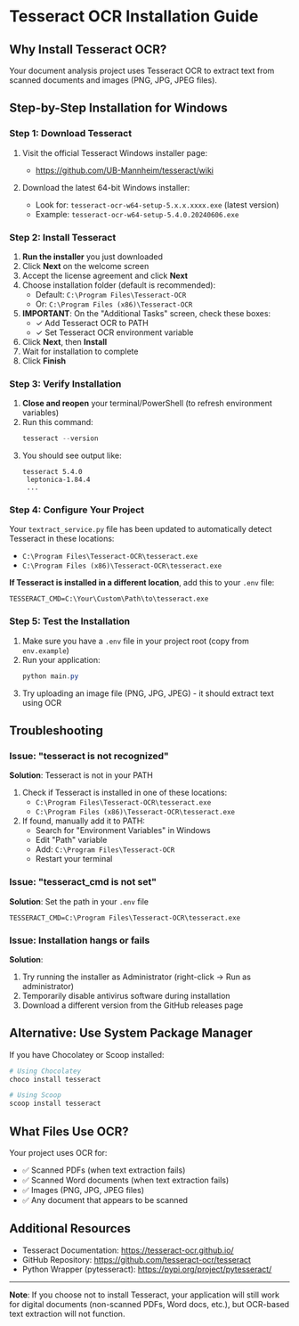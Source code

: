 # Tesseract OCR Installation Guide

## Why Install Tesseract OCR?
Your document analysis project uses Tesseract OCR to extract text from scanned documents and images (PNG, JPG, JPEG files).

## Step-by-Step Installation for Windows

### Step 1: Download Tesseract
1. Visit the official Tesseract Windows installer page:
   - https://github.com/UB-Mannheim/tesseract/wiki
   
2. Download the latest 64-bit Windows installer:
   - Look for: `tesseract-ocr-w64-setup-5.x.x.xxxx.exe` (latest version)
   - Example: `tesseract-ocr-w64-setup-5.4.0.20240606.exe`

### Step 2: Install Tesseract
1. **Run the installer** you just downloaded
2. Click **Next** on the welcome screen
3. Accept the license agreement and click **Next**
4. Choose installation folder (default is recommended):
   - Default: `C:\Program Files\Tesseract-OCR`
   - Or: `C:\Program Files (x86)\Tesseract-OCR`
5. **IMPORTANT**: On the "Additional Tasks" screen, check these boxes:
   - ✓ Add Tesseract OCR to PATH
   - ✓ Set Tesseract OCR environment variable
6. Click **Next**, then **Install**
7. Wait for installation to complete
8. Click **Finish**

### Step 3: Verify Installation
1. **Close and reopen** your terminal/PowerShell (to refresh environment variables)
2. Run this command:
   ```powershell
   tesseract --version
   ```
3. You should see output like:
   ```
   tesseract 5.4.0
    leptonica-1.84.4
    ...
   ```

### Step 4: Configure Your Project
Your `textract_service.py` file has been updated to automatically detect Tesseract in these locations:
- `C:\Program Files\Tesseract-OCR\tesseract.exe`
- `C:\Program Files (x86)\Tesseract-OCR\tesseract.exe`

**If Tesseract is installed in a different location**, add this to your `.env` file:
```env
TESSERACT_CMD=C:\Your\Custom\Path\to\tesseract.exe
```

### Step 5: Test the Installation
1. Make sure you have a `.env` file in your project root (copy from `env.example`)
2. Run your application:
   ```powershell
   python main.py
   ```
3. Try uploading an image file (PNG, JPG, JPEG) - it should extract text using OCR

## Troubleshooting

### Issue: "tesseract is not recognized"
**Solution**: Tesseract is not in your PATH
1. Check if Tesseract is installed in one of these locations:
   - `C:\Program Files\Tesseract-OCR\tesseract.exe`
   - `C:\Program Files (x86)\Tesseract-OCR\tesseract.exe`
2. If found, manually add it to PATH:
   - Search for "Environment Variables" in Windows
   - Edit "Path" variable
   - Add: `C:\Program Files\Tesseract-OCR`
   - Restart your terminal

### Issue: "tesseract_cmd is not set"
**Solution**: Set the path in your `.env` file
```env
TESSERACT_CMD=C:\Program Files\Tesseract-OCR\tesseract.exe
```

### Issue: Installation hangs or fails
**Solution**: 
1. Try running the installer as Administrator (right-click → Run as administrator)
2. Temporarily disable antivirus software during installation
3. Download a different version from the GitHub releases page

## Alternative: Use System Package Manager
If you have Chocolatey or Scoop installed:
```powershell
# Using Chocolatey
choco install tesseract

# Using Scoop
scoop install tesseract
```

## What Files Use OCR?
Your project uses OCR for:
- ✅ Scanned PDFs (when text extraction fails)
- ✅ Scanned Word documents (when text extraction fails)
- ✅ Images (PNG, JPG, JPEG files)
- ✅ Any document that appears to be scanned

## Additional Resources
- Tesseract Documentation: https://tesseract-ocr.github.io/
- GitHub Repository: https://github.com/tesseract-ocr/tesseract
- Python Wrapper (pytesseract): https://pypi.org/project/pytesseract/

---

**Note**: If you choose not to install Tesseract, your application will still work for digital documents (non-scanned PDFs, Word docs, etc.), but OCR-based text extraction will not function.

